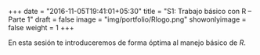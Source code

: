 +++
date = "2016-11-05T19:41:01+05:30"
title = "S1: Trabajo básico con R – Parte 1"
draft = false
image = "img/portfolio/Rlogo.png"
showonlyimage = false
weight = 1
+++

En esta sesión te introduceremos de forma óptima al manejo básico de _R_. 
<!--more-->

